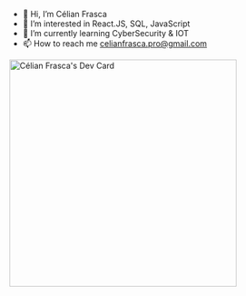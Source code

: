 - 👋 Hi, I’m Célian Frasca
- 👀 I’m interested in React.JS, SQL, JavaScript
- 🌱 I’m currently learning CyberSecurity & IOT
- 📫 How to reach me celianfrasca.pro@gmail.com

<a href="https://app.daily.dev/FrasK"><img src="https://api.daily.dev/devcards/c361f37b8f804ab8b22e0095c009ab70.png?r=k40" width="400" alt="Célian Frasca's Dev Card"/></a>

<!---
FrasKc/FrasKc is a ✨ special ✨ repository because its `README.md` (this file) appears on your GitHub profile.
You can click the Preview link to take a look at your changes.
--->
